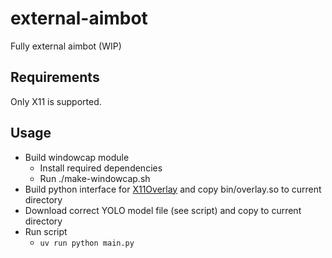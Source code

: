 # external-aimbot
Fully external aimbot (WIP)

## Requirements

Only X11 is supported.

## Usage

* Build windowcap module
  - Install required dependencies
  - Run ./make-windowcap.sh
* Build python interface for [X11Overlay](https://github.com/shaggyrogers/X11Overlay) and copy bin/overlay.so to current directory
* Download correct YOLO model file (see script) and copy to current directory
* Run script
  - `uv run python main.py`
